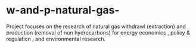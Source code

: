 # w-and-p-natural-gas-
Project focuses on the research of natural gas withdrawl (extraction) and production (removal of non hydrocarbons) for energy economics , policy &amp; regulation , and environmental research.
